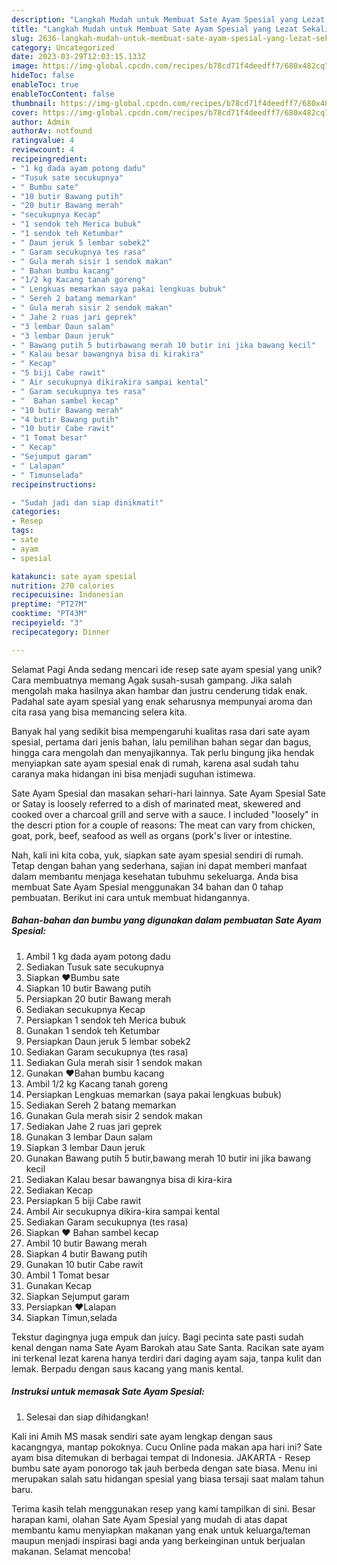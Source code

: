 ```yaml
---
description: "Langkah Mudah untuk Membuat Sate Ayam Spesial yang Lezat Sekali, Sempurna"
title: "Langkah Mudah untuk Membuat Sate Ayam Spesial yang Lezat Sekali, Sempurna"
slug: 2636-langkah-mudah-untuk-membuat-sate-ayam-spesial-yang-lezat-sekali-sempurna
category: Uncategorized
date: 2023-03-29T12:03:15.133Z
image: https://img-global.cpcdn.com/recipes/b78cd71f4deedff7/680x482cq70/sate-ayam-spesial-foto-resep-utama.jpg
hideToc: false
enableToc: true
enableTocContent: false
thumbnail: https://img-global.cpcdn.com/recipes/b78cd71f4deedff7/680x482cq70/sate-ayam-spesial-foto-resep-utama.jpg
cover: https://img-global.cpcdn.com/recipes/b78cd71f4deedff7/680x482cq70/sate-ayam-spesial-foto-resep-utama.jpg
author: Admin
authorAv: notfound
ratingvalue: 4
reviewcount: 4
recipeingredient:
- "1 kg dada ayam potong dadu"
- "Tusuk sate secukupnya"
- " Bumbu sate"
- "10 butir Bawang putih"
- "20 butir Bawang merah"
- "secukupnya Kecap"
- "1 sendok teh Merica bubuk"
- "1 sendok teh Ketumbar"
- " Daun jeruk 5 lembar sobek2"
- " Garam secukupnya tes rasa"
- " Gula merah sisir 1 sendok makan"
- " Bahan bumbu kacang"
- "1/2 kg Kacang tanah goreng"
- " Lengkuas memarkan saya pakai lengkuas bubuk"
- " Sereh 2 batang memarkan"
- " Gula merah sisir 2 sendok makan"
- " Jahe 2 ruas jari geprek"
- "3 lembar Daun salam"
- "3 lembar Daun jeruk"
- " Bawang putih 5 butirbawang merah 10 butir ini jika bawang kecil"
- " Kalau besar bawangnya bisa di kirakira"
- " Kecap"
- "5 biji Cabe rawit"
- " Air secukupnya dikirakira sampai kental"
- " Garam secukupnya tes rasa"
- "  Bahan sambel kecap"
- "10 butir Bawang merah"
- "4 butir Bawang putih"
- "10 butir Cabe rawit"
- "1 Tomat besar"
- " Kecap"
- "Sejumput garam"
- " Lalapan"
- " Timunselada"
recipeinstructions:

- "Sudah jadi dan siap dinikmati!"
categories:
- Resep
tags:
- sate
- ayam
- spesial

katakunci: sate ayam spesial 
nutrition: 270 calories
recipecuisine: Indonesian
preptime: "PT27M"
cooktime: "PT43M"
recipeyield: "3"
recipecategory: Dinner

---
```



Selamat Pagi Anda sedang mencari ide resep sate ayam spesial yang unik? Cara membuatnya memang Agak susah-susah gampang. Jika salah mengolah maka hasilnya akan hambar dan justru cenderung tidak enak. Padahal sate ayam spesial yang enak seharusnya mempunyai aroma dan cita rasa yang bisa memancing selera kita.


Banyak hal yang sedikit bisa mempengaruhi kualitas rasa dari sate ayam spesial, pertama dari jenis bahan, lalu pemilihan bahan segar dan bagus, hingga cara mengolah dan menyajikannya. Tak perlu bingung jika hendak menyiapkan sate ayam spesial enak di rumah, karena asal sudah tahu caranya maka hidangan ini bisa menjadi suguhan istimewa.

Sate Ayam Spesial dan masakan sehari-hari lainnya. Sate Ayam Spesial Sate or Satay is loosely referred to a dish of marinated meat, skewered and cooked over a charcoal grill and serve with a sauce. I included &#34;loosely&#34; in the descri ption for a couple of reasons: The meat can vary from chicken, goat, pork, beef, seafood as well as organs (pork&#39;s liver or intestine.


Nah, kali ini kita coba, yuk, siapkan sate ayam spesial sendiri di rumah. Tetap dengan bahan yang sederhana, sajian ini dapat memberi manfaat dalam membantu menjaga kesehatan tubuhmu sekeluarga. Anda bisa membuat Sate Ayam Spesial menggunakan 34 bahan dan 0 tahap pembuatan. Berikut ini cara untuk membuat hidangannya.

<!--inarticleads1-->

##### Bahan-bahan dan bumbu yang digunakan dalam pembuatan Sate Ayam Spesial:

1. Ambil 1 kg dada ayam potong dadu
1. Sediakan Tusuk sate secukupnya
1. Siapkan  ❤Bumbu sate
1. Siapkan 10 butir Bawang putih
1. Persiapkan 20 butir Bawang merah
1. Sediakan secukupnya Kecap
1. Persiapkan 1 sendok teh Merica bubuk
1. Gunakan 1 sendok teh Ketumbar
1. Persiapkan  Daun jeruk 5 lembar sobek2
1. Sediakan  Garam secukupnya (tes rasa)
1. Sediakan  Gula merah sisir 1 sendok makan
1. Gunakan  ❤Bahan bumbu kacang
1. Ambil 1/2 kg Kacang tanah goreng
1. Persiapkan  Lengkuas memarkan (saya pakai lengkuas bubuk)
1. Sediakan  Sereh 2 batang memarkan
1. Gunakan  Gula merah sisir 2 sendok makan
1. Sediakan  Jahe 2 ruas jari geprek
1. Gunakan 3 lembar Daun salam
1. Siapkan 3 lembar Daun jeruk
1. Gunakan  Bawang putih 5 butir,bawang merah 10 butir ini jika bawang kecil
1. Sediakan  Kalau besar bawangnya bisa di kira-kira
1. Sediakan  Kecap
1. Persiapkan 5 biji Cabe rawit
1. Ambil  Air secukupnya dikira-kira sampai kental
1. Sediakan  Garam secukupnya (tes rasa)
1. Siapkan  ❤ Bahan sambel kecap
1. Ambil 10 butir Bawang merah
1. Siapkan 4 butir Bawang putih
1. Gunakan 10 butir Cabe rawit
1. Ambil 1 Tomat besar
1. Gunakan  Kecap
1. Siapkan Sejumput garam
1. Persiapkan  ❤Lalapan
1. Siapkan  Timun,selada


Tekstur dagingnya juga empuk dan juicy. Bagi pecinta sate pasti sudah kenal dengan nama Sate Ayam Barokah atau Sate Santa. Racikan sate ayam ini terkenal lezat karena hanya terdiri dari daging ayam saja, tanpa kulit dan lemak. Berpadu dengan saus kacang yang manis kental. 

<!--inarticleads2-->

##### Instruksi untuk memasak Sate Ayam Spesial:


1. Selesai dan siap dihidangkan!

Kali ini Amih MS masak sendiri sate ayam lengkap dengan saus kacangngya, mantap pokoknya. Cucu Online pada makan apa hari ini? Sate ayam bisa ditemukan di berbagai tempat di Indonesia. JAKARTA - Resep bumbu sate ayam ponorogo tak jauh berbeda dengan sate biasa. Menu ini merupakan salah satu hidangan spesial yang biasa tersaji saat malam tahun baru. 

Terima kasih telah menggunakan resep yang kami tampilkan di sini. Besar harapan kami, olahan Sate Ayam Spesial yang mudah di atas dapat membantu kamu menyiapkan makanan yang enak untuk keluarga/teman maupun menjadi inspirasi bagi anda yang berkeinginan untuk berjualan makanan. Selamat mencoba!
